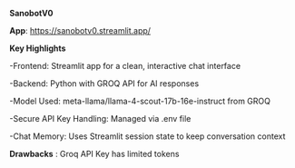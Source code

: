 **SanobotV0**

**App**: https://sanobotv0.streamlit.app/

**Key Highlights**

 -Frontend: Streamlit app for a clean, interactive chat interface
 
 -Backend: Python with GROQ API for AI responses
 
 -Model Used: meta-llama/llama-4-scout-17b-16e-instruct from GROQ
 
 -Secure API Key Handling: Managed via .env file
 
 -Chat Memory: Uses Streamlit session state to keep conversation context

**Drawbacks** : Groq API Key has limited tokens
